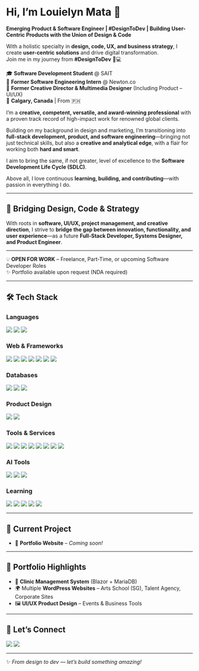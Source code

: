 # Hi, I’m Louielyn Mata 👋  
**Emerging Product & Software Engineer | #DesignToDev | Building User-Centric Products with the Union of Design & Code**  

With a holistic specialty in **design, code, UX, and business strategy**, I create **user-centric solutions** and drive digital transformation.  
Join me in my journey from **#DesignToDev** 🎨💻  

🎓 **Software Development Student** @ SAIT  
💼 **Former Software Engineering Intern** @ Newton.co  
🎨 **Former Creative Director & Multimedia Designer** (Including Product – UI/UX)  
📍 **Calgary, Canada** | From 🇵🇭  

I’m a **creative, competent, versatile, and award-winning professional** with a proven track record of high-impact work for renowned global clients.  

Building on my background in design and marketing, I’m transitioning into **full-stack development, product, and software engineering**—bringing not just technical skills, but also a **creative and analytical edge**, with a flair for working both **hard and smart**.  

I aim to bring the same, if not greater, level of excellence to the **Software Development Life Cycle (SDLC)**.  

Above all, I love continuous **learning, building, and contributing**—with passion in everything I do.  

---

## 🧩 Bridging Design, Code & Strategy  
With roots in **software, UI/UX, project management, and creative direction**, I strive to **bridge the gap between innovation, functionality, and user experience**—as a future **Full-Stack Developer, Systems Designer, and Product Engineer**.  

---

💡 **OPEN FOR WORK** – Freelance, Part-Time, or upcoming Software Developer Roles  
✨ Portfolio available upon request (NDA required)  

---

## 🛠 Tech Stack  

### Languages  
<p align="left">
  <img src="https://img.shields.io/badge/Python-3776AB?style=for-the-badge&logo=python&logoColor=white"/>
  <img src="https://img.shields.io/badge/JavaScript-F7DF1E?style=for-the-badge&logo=javascript&logoColor=black"/>
  <img src="https://img.shields.io/badge/C++-00599C?style=for-the-badge&logo=cplusplus&logoColor=white"/>
</p>

### Web & Frameworks  
<p align="left">
  <img src="https://img.shields.io/badge/Django-092E20?style=for-the-badge&logo=django&logoColor=white"/>
  <img src="https://img.shields.io/badge/Bootstrap-7952B3?style=for-the-badge&logo=bootstrap&logoColor=white"/>
  <img src="https://img.shields.io/badge/Astro-FF5D01?style=for-the-badge&logo=astro&logoColor=white"/>
  <img src="https://img.shields.io/badge/WordPress-21759B?style=for-the-badge&logo=wordpress&logoColor=white"/>
  <img src="https://img.shields.io/badge/HTML5-E34F26?style=for-the-badge&logo=html5&logoColor=white"/>
  <img src="https://img.shields.io/badge/CSS3-1572B6?style=for-the-badge&logo=css3&logoColor=white"/>
  <img src="https://img.shields.io/badge/Blazor-512BD4?style=for-the-badge&logo=blazor&logoColor=white"/>
</p>

### Databases  
<p align="left">
  <img src="https://img.shields.io/badge/MySQL-4479A1?style=for-the-badge&logo=mysql&logoColor=white"/>
  <img src="https://img.shields.io/badge/MariaDB-003545?style=for-the-badge&logo=mariadb&logoColor=white"/>
  <img src="https://img.shields.io/badge/PostgreSQL-4169E1?style=for-the-badge&logo=postgresql&logoColor=white"/>
</p>

### Product Design  
<p align="left">
  <img src="https://img.shields.io/badge/Figma-F24E1E?style=for-the-badge&logo=figma&logoColor=white"/>
  <img src="https://img.shields.io/badge/Adobe%20Creative%20Suite-FF0000?style=for-the-badge&logo=adobecreativecloud&logoColor=white"/>
</p>

### Tools & Services  
<p align="left">
  <img src="https://img.shields.io/badge/Git-F05032?style=for-the-badge&logo=git&logoColor=white"/>
  <img src="https://img.shields.io/badge/GitHub-181717?style=for-the-badge&logo=github&logoColor=white"/>
  <img src="https://img.shields.io/badge/Docker-2496ED?style=for-the-badge&logo=docker&logoColor=white"/>
  <img src="https://img.shields.io/badge/Notion-000000?style=for-the-badge&logo=notion&logoColor=white"/>
  <img src="https://img.shields.io/badge/JIRA-0052CC?style=for-the-badge&logo=jira&logoColor=white"/>
  <img src="https://img.shields.io/badge/Datadog-632CA6?style=for-the-badge&logo=datadog&logoColor=white"/>
  <img src="https://img.shields.io/badge/Postman-FF6C37?style=for-the-badge&logo=postman&logoColor=white"/>
  <img src="https://img.shields.io/badge/SonarQube-4E9BCD?style=for-the-badge&logo=sonarqube&logoColor=white"/>
</p>

### AI Tools  
<p align="left">
  <img src="https://img.shields.io/badge/ChatGPT-74aa9c?style=for-the-badge&logo=openai&logoColor=white"/>
  <img src="https://img.shields.io/badge/Claude-121212?style=for-the-badge&logo=anthropic&logoColor=white"/>
  <img src="https://img.shields.io/badge/Cursor-4285F4?style=for-the-badge&logo=googlechrome&logoColor=white"/>
</p>

### Learning  
<p align="left">
  <img src="https://img.shields.io/badge/React-20232A?style=for-the-badge&logo=react&logoColor=61DAFB"/>
  <img src="https://img.shields.io/badge/Node.js-339933?style=for-the-badge&logo=nodedotjs&logoColor=white"/>
  <img src="https://img.shields.io/badge/Astro-FF5D01?style=for-the-badge&logo=astro&logoColor=white"/>
  <img src="https://img.shields.io/badge/AWS-232F3E?style=for-the-badge&logo=amazonaws&logoColor=white"/>
  <img src="https://img.shields.io/badge/DevOps-0A66C2?style=for-the-badge&logo=azuredevops&logoColor=white"/>
</p>

---

## 🧪 Current Project  
- 🔧 **Portfolio Website** – *Coming soon!*  

---

## 📂 Portfolio Highlights  
- 💊 **Clinic Management System** (Blazor + MariaDB)  
- 🌍 Multiple **WordPress Websites** – Arts School (SG), Talent Agency, Corporate Sites  
- 🖼️ **UI/UX Product Design** – Events & Business Tools  

---

## 🤝 Let’s Connect  
<p align="left">
  <a href="https://www.linkedin.com/in/louielynmata"><img src="https://img.shields.io/badge/LinkedIn-0A66C2?style=for-the-badge&logo=linkedin&logoColor=white"/></a>
  <a href="https://github.com/louielynmata"><img src="https://img.shields.io/badge/GitHub-181717?style=for-the-badge&logo=github&logoColor=white"/></a>
</p>

---

✨ *From design to dev — let’s build something amazing!*  
